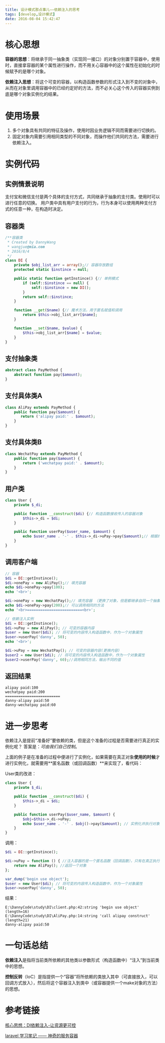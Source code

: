 ```yaml
---
title: 设计模式那点事儿——依赖注入的思考
tags: [develop,设计模式]
date: 2016-08-04 15:42:47
---
```

# 核心思想
**容器的思想**：将继承于同一抽象类（实现同一接口）的对象分别置于容器中，使用时，直接拿容器的某个属性进行操作，而不用关心容器中的这个属性在初始化的时候赋予的是哪个对象。

**依赖注入思想**：将这个可变的容器，以构造函数参数的形式注入到不变的对象中，从而在对象里调用容器中的已经约定好的方法，而不必关心这个传入的容器实例到底是哪个对象实例化的结果。

# 使用场景
1. 多个对象具有共同的特征及操作，使用时因业务逻辑不同而需要进行切换的。
1. 固定对象内需要引用相同类型的不同对象，而操作他们共同的方法，需要进行依赖注入。

# 实例代码
## 实例情景说明
支付宝和微信支付是两个具体的支付方式，共同继承于抽象的支付类。使用时可以进行任意的切换。
用户类中具有用户支付的行为，行为本身可以使用两种支付方式的任意一种，在构造时决定。

## 容器类
```php
/**容器类
 * Created by DannyWang
 * wangjue@mia.com
 * 2016/8/4
 */
class DI {
    private $obj_list_arr = array();// 容器存放数组
    protected static $instince = null;

    public static function getInstince() {// 单例模式
        if (self::$instince == null) {
            self::$instince = new DI();
        }
        return self::$instince;
    }

    function __get($name) {// 魔术方法，用于匿名赋值和调用
        return $this->obj_list_arr[$name];
    }

    function __set($name, $value) {
        $this->obj_list_arr[$name] = $value;
    }
}
```

## 支付抽象类
```php
abstract class PayMethod {
    abstract function pay($amount);
}
```

## 支付具体类A
```php
class AliPay extends PayMethod {
    public function pay($amount) {
       return ('alipay paid:' . $amount);
    }
}
```

## 支付具体类B
```php
class WechatPay extends PayMethod {
    public function pay($amount) {
        return ('wechatpay paid:' . $amount);
    }
}
```

## 用户类
```php
class User {
    private $_di;

    public function __construct($di) {// 构造函数接收传入的容器对象
        $this->_di = $di;
    }

    public function userPay($user_name, $amount) {
        echo $user_name . '-' . $this->_di->uPay->pay($amount);// 根据约定，调用容器对象内的方法，在更换容器内容后也不必修改代码！
    }
}
```

## 调用客户端
```php
// 容器
$di = DI::getInstince();
$di->onePay = new AliPay();// 填充容器
echo $di->onePay->pay(100);
echo '<br>';

$di->onePay = new WechatPay();// 填充容器 （更换了对象，但是都继承自同一个抽象类）
echo $di->onePay->pay(200);// 可以调用相同的方法
echo '<br>=========================<br>';

// 依赖注入实例
$di = DI::getInstince();
$di->uPay = new AliPay(); // 可变的容器内容
$user = new User($di); // 将可变的内容传入构造函数中，作为一个对象属性
$user->userPay('danny', 50);
echo '<br>';

$di->uPay = new WechatPay(); // 可变的容器内容(更换内容)
$user2 = new User($di); // 将可变的内容传入构造函数中，作为一个对象属性
$user2->userPay('danny', 60);//调用相同方法，输出不同的值
```

## 返回结果
```
alipay paid:100
wechatpay paid:200
=========================
danny-alipay paid:50
danny-wechatpay paid:60
```

# 进一步思考
依赖注入是提前“准备好”要依赖的类，但是这个准备的过程是否需要进行真正的实例化呢？
答案是：*可由我们自己控制*。

上面的例子是在准备的过程中便进行了实例化，如果需要在真正对象**使用的时候**才进行实例化，就需要用**匿名函数（或回调函数）**来实现了，看代码：

User类的改进：
```php
class User {
    private $_di;

    public function __construct($di) {
        $this->_di = $di;
    }

    public function userPay($user_name, $amount) {
        $obj=$this->_di->uPay;
        echo $user_name . '-' . $obj()->pay($amount); // 实例化并执行对象方法
    }
}
```

调用：
```php
$di = DI::getInstince();

$di->uPay = function () { //注入容器的是一个匿名函数（回调函数），只有在真正执行的时候才会实例化！
    return new AliPay(); //返回一个对象
};

var_dump('begin use object');
$user = new User($di); // 将可变的内容传入构造函数中，作为一个对象属性
$user->userPay('danny', 50);
```

结果：
```
E:\DannyCode\study\DI\client.php:42:string 'begin use object' (length=16)
E:\DannyCode\study\DI\AliPay.php:14:string 'call alipay construct' (length=21)
danny-alipay paid:50
```

# 一句话总结
**依赖注入**是指将当前类所依赖的其他类以参数形式（构造函数中）“注入”到当前类中的思想。

**控制反转**（IoC）是指提供一个“容器”将所依赖的类放入其中（可直接放入，可以回调方式放入），然后将这个容器注入到类中（或容器提供一个make对象的方法）的思想。

# 参考链接
[核心思想：DI依赖注入-让资源更可控](http://www.phalapi.net/wikis/%5B2.11%5D-%E6%A0%B8%E5%BF%83%E6%80%9D%E6%83%B3%EF%BC%9ADI%E4%BE%9D%E8%B5%96%E6%B3%A8%E5%85%A5-%E8%AE%A9%E8%B5%84%E6%BA%90%E6%9B%B4%E5%8F%AF%E6%8E%A7.html)

[laravel 学习笔记 —— 神奇的服务容器](https://www.insp.top/article/learn-laravel-container)